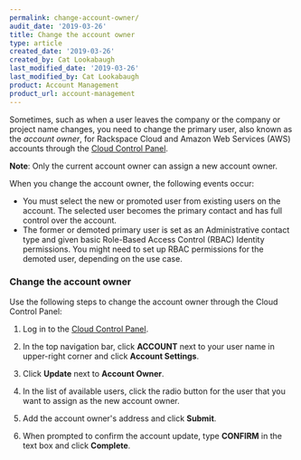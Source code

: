 ```yaml
---
permalink: change-account-owner/
audit_date: '2019-03-26'
title: Change the account owner
type: article
created_date: '2019-03-26'
created_by: Cat Lookabaugh
last_modified_date: '2019-03-26'
last_modified_by: Cat Lookabaugh
product: Account Management
product_url: account-management
---
```


Sometimes, such as when a user leaves the company or the company or project
name changes, you need to change the primary user, also known as the *account owner*,
for Rackspace Cloud and Amazon Web Services (AWS) accounts through the
[Cloud Control Panel](https://login.rackspace.com).

**Note**: Only the current account owner can assign a new account owner.

When you change the account owner, the following events occur:

- You must select the new or promoted user from existing users on the account.
  The selected user becomes the primary contact and has full control over the
  account.
- The former or demoted primary user is set as an Administrative contact type
  and given basic Role-Based Access Control (RBAC) Identity permissions. You
  might need to set up RBAC permissions for the demoted user, depending on the
  use case.

### Change the account owner

Use the following steps to change the account owner through the Cloud
Control Panel:

1. Log in to the [Cloud Control Panel](https://login.rackspace.com).

2. In the top navigation bar, click **ACCOUNT** next to your user name in
   upper-right corner and click **Account Settings**.

3. Click **Update** next to **Account Owner**.

4. In the list of available users, click the radio button for the user that
   you want to assign as the new account owner.

5. Add the account owner's address and click **Submit**.

6. When prompted to confirm the account update, type **CONFIRM** in the text
   box and click **Complete**.
